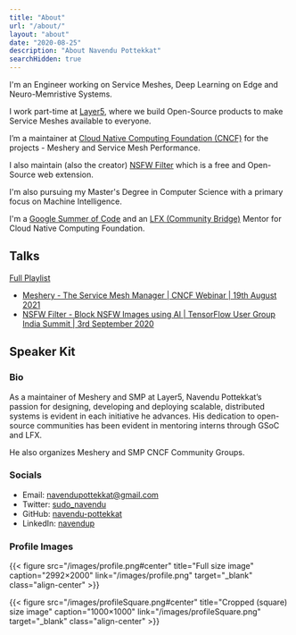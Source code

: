 ```yaml
---
title: "About"
url: "/about/"
layout: "about"
date: "2020-08-25"
description: "About Navendu Pottekkat"
searchHidden: true
---
```


I'm an Engineer working on Service Meshes, Deep Learning on Edge and Neuro-Memristive Systems.

I work part-time at [Layer5](https://layer5.io/), where we build Open-Source products to make Service Meshes available to everyone.

I’m a maintainer at [Cloud Native Computing Foundation (CNCF)](https://www.cncf.io/) for the projects - Meshery and Service Mesh Performance.

I also maintain (also the creator) [NSFW Filter](https://github.com/nsfw-filter/nsfw-filter) which is a free and Open-Source web extension.

I'm also pursuing my Master's Degree in Computer Science with a primary focus on Machine Intelligence.

I'm a [Google Summer of Code](https://summerofcode.withgoogle.com/projects/#6432043061215232) and an [LFX (Community Bridge)](https://mentorship.lfx.linuxfoundation.org/mentor/bc364b11-a4ab-4b18-b81e-e071bbcfb40c) Mentor for Cloud Native Computing Foundation.

## Talks

[Full Playlist](https://www.youtube.com/playlist?list=PLUVkO7d15olRgs1rU6scvszk0DB5HxKdu)

* [Meshery - The Service Mesh Manager | CNCF Webinar | 19th August 2021](https://www.youtube.com/watch?v=mU8qHUGYsk8&list=PLUVkO7d15olRgs1rU6scvszk0DB5HxKdu&index=3&t=1s)
* [NSFW Filter - Block NSFW Images using AI | TensorFlow User Group India Summit | 3rd September 2020](https://youtu.be/NS5RlRGVDEs?t=8785)

## Speaker Kit

### Bio

As a maintainer of Meshery and SMP at Layer5, Navendu Pottekkat’s passion for designing, developing and deploying scalable, distributed systems is evident in each initiative he advances. His dedication to open-source communities has been evident in mentoring interns through GSoC and LFX. 

He also organizes Meshery and SMP CNCF Community Groups.

### Socials

* Email: [navendupottekkat@gmail.com](mailto:navendupottekkat@gmail.com)
* Twitter: [sudo_navendu](https://twitter.com/sudo_navendu)
* GitHub: [navendu-pottekkat](https://github.com/navendu-pottekkat)
* LinkedIn: [navendup](https://www.linkedin.com/in/navendup/)


### Profile Images

{{< figure src="/images/profile.png#center" title="Full size image" caption="2992×2000" link="/images/profile.png" target="_blank" class="align-center" >}}

{{< figure src="/images/profileSquare.png#center" title="Cropped (square) size image" caption="1000×1000" link="/images/profileSquare.png" target="_blank" class="align-center" >}}
